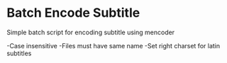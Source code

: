 Batch Encode Subtitle
=====================

Simple batch script for encoding subtitle using mencoder

-Case insensitive
-Files must have same name
-Set right charset for latin subtitles

